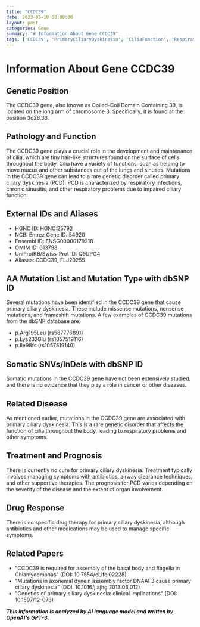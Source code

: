 ```yaml
---
title: "CCDC39"
date: 2023-05-10 00:00:00
layout: post
categories: Gene
summary: "# Information About Gene CCDC39"
tags: ['CCDC39', 'PrimaryCiliaryDyskinesia', 'CiliaFunction', 'RespiratoryProblems', 'GeneticDisorder', 'Mutation', 'Treatment', 'Prognosis']
---
```


# Information About Gene CCDC39

## Genetic Position
The CCDC39 gene, also known as Coiled-Coil Domain Containing 39, is located on the long arm of chromosome 3. Specifically, it is found at the position 3q26.33.

## Pathology and Function
The CCDC39 gene plays a crucial role in the development and maintenance of cilia, which are tiny hair-like structures found on the surface of cells throughout the body. Cilia have a variety of functions, such as helping to move mucus and other substances out of the lungs and sinuses. Mutations in the CCDC39 gene can lead to a rare genetic disorder called primary ciliary dyskinesia (PCD). PCD is characterized by respiratory infections, chronic sinusitis, and other respiratory problems due to impaired ciliary function.

## External IDs and Aliases
* HGNC ID: HGNC:25792
* NCBI Entrez Gene ID: 54920
* Ensembl ID: ENSG00000179218
* OMIM ID: 613798
* UniProtKB/Swiss-Prot ID: Q9UPG4
* Aliases: CCDC39, FLJ20255

## AA Mutation List and Mutation Type with dbSNP ID
Several mutations have been identified in the CCDC39 gene that cause primary ciliary dyskinesia. These include missense mutations, nonsense mutations, and frameshift mutations. A few examples of CCDC39 mutations from the dbSNP database are:
* p.Arg195Leu (rs587776891)
* p.Lys232Glu (rs1057519116)
* p.Ile98fs (rs1057519140)

## Somatic SNVs/InDels with dbSNP ID
Somatic mutations in the CCDC39 gene have not been extensively studied, and there is no evidence that they play a role in cancer or other diseases.

## Related Disease
As mentioned earlier, mutations in the CCDC39 gene are associated with primary ciliary dyskinesia. This is a rare genetic disorder that affects the function of cilia throughout the body, leading to respiratory problems and other symptoms.

## Treatment and Prognosis
There is currently no cure for primary ciliary dyskinesia. Treatment typically involves managing symptoms with antibiotics, airway clearance techniques, and other supportive therapies. The prognosis for PCD varies depending on the severity of the disease and the extent of organ involvement.

## Drug Response
There is no specific drug therapy for primary ciliary dyskinesia, although antibiotics and other medications may be used to manage specific symptoms.

## Related Papers
* "CCDC39 is required for assembly of the basal body and flagella in Chlamydomonas" (DOI: 10.7554/eLife.02228)
* "Mutations in axonemal dynein assembly factor DNAAF3 cause primary ciliary dyskinesia" (DOI: 10.1016/j.ajhg.2013.03.012)
* "Genetics of primary ciliary dyskinesia: clinical implications" (DOI: 10.1597/12-073)

**_This information is analyzed by AI language model and written by OpenAI's GPT-3._**